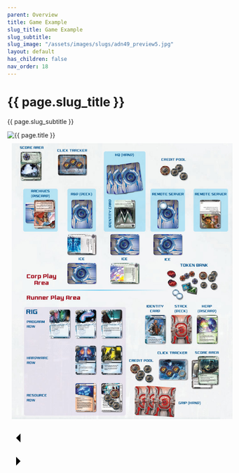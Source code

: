 ```yaml
---
parent: Overview
title: Game Example
slug_title: Game Example
slug_subtitle:
slug_image: "/assets/images/slugs/adn49_preview5.jpg"
layout: default
has_children: false
nav_order: 18
---
```

<div class="slug">
    <div class="title-container">
        <h1 class="page-slug_title">{{ page.slug_title }}</h1>
        <p class="page-slug_subtitle">{{ page.slug_subtitle }}</p>
    </div>
    <div class="image-container faded-left">
        <img src="{{ page.slug_image | relative_url }}" alt="{{ page.title }}" />
    </div>
</div>

<div style="text-align: center; margin-top: 0; padding-top: 0;">
    <img src="/assets/images/overview/example.jpg" alt="Image 1" style="margin: 10px;" />
</div>

<div class="nav-buttons">
  <!-- Previous Button -->
  <a href="/docs/tutorial_setup" class="nav-button" aria-label="Previous page">
    <div class="nav-item">
      <svg xmlns="http://www.w3.org/2000/svg" width="50" height="50" viewBox="0 0 50 50">
        <path d="M30 20L20 30L30 40" />
      </svg>
    </div>
  </a>

  <!-- Next Button -->
  <a href="/docs/introduction/basic_concepts" class="nav-button" aria-label="Next page">
    <div class="nav-item">
      <svg xmlns="http://www.w3.org/2000/svg" width="50" height="50" viewBox="0 0 50 50">
        <path d="M20 20L30 30L20 40" />
      </svg>
    </div>
  </a>
</div>
